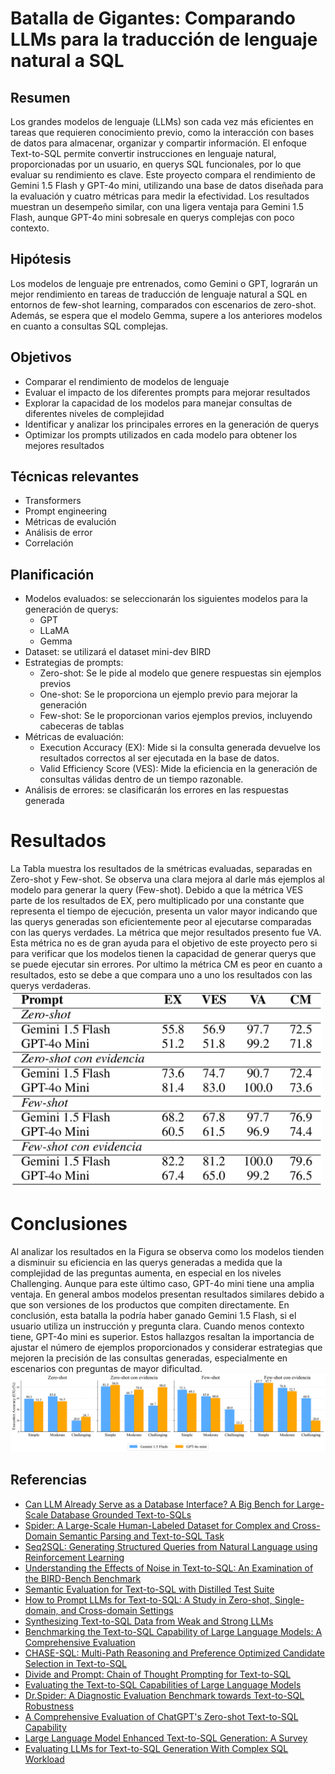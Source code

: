# Batalla de Gigantes: Comparando LLMs para la traducción de lenguaje natural a SQL


## Resumen
Los grandes modelos de lenguaje (LLMs) son cada vez más eficientes en tareas que requieren conocimiento previo, como la interacción con bases de datos para almacenar, organizar y compartir información. El enfoque Text-to-SQL permite convertir instrucciones en lenguaje natural, proporcionadas por un usuario, en querys SQL funcionales, por lo que evaluar su rendimiento es clave. Este proyecto compara el rendimiento de Gemini 1.5 Flash y GPT-4o mini, utilizando una base de datos diseñada para la evaluación y cuatro métricas para medir la efectividad. Los resultados muestran un desempeño similar, con una ligera ventaja para Gemini 1.5 Flash, aunque GPT-4o mini sobresale en querys complejas con poco contexto.

## Hipótesis
Los modelos de lenguaje pre entrenados, como Gemini o GPT, lograrán un mejor rendimiento en tareas de traducción de lenguaje natural a SQL en entornos de few-shot learning, comparados con escenarios de zero-shot. Además, se espera que el modelo Gemma, supere a los anteriores modelos en cuanto a consultas SQL complejas.

## Objetivos 
- Comparar el rendimiento de modelos de lenguaje 
- Evaluar el impacto de los diferentes prompts para mejorar resultados 
- Explorar la capacidad de los modelos para manejar consultas de diferentes niveles de complejidad
- Identificar y analizar los principales errores en la generación de querys 
- Optimizar los prompts utilizados en cada modelo para obtener los mejores resultados

## Técnicas relevantes
- Transformers 
- Prompt engineering
- Métricas de evalución
- Análisis de error
- Correlación 

## Planificación 
- Modelos evaluados: se seleccionarán los siguientes modelos para la generación de querys: 
  - GPT
  - LLaMA
  - Gemma
- Dataset: se utilizará el dataset mini-dev BIRD 
- Estrategias de prompts:  
  - Zero-shot: Se le pide al modelo que genere respuestas sin ejemplos previos
  - One-shot: Se le proporciona un ejemplo previo para mejorar la generación
  - Few-shot: Se le proporcionan varios ejemplos previos, incluyendo cabeceras de tablas
- Métricas de evaluación: 
  - Execution Accuracy (EX): Mide si la consulta generada devuelve los resultados correctos al ser ejecutada en la base de datos.
  - Valid Efficiency Score (VES): Mide la eficiencia en la generación de consultas válidas dentro de un tiempo razonable.
- Análisis de errores: se clasificarán los errores en las respuestas generada

# Resultados 
La Tabla muestra los resultados de la smétricas  evaluadas, separadas en Zero-shot y Few-shot. Se observa una clara mejora al darle más ejemplos al modelo para generar la query (Few-shot). Debido a que la métrica VES parte de los resultados de EX, pero multiplicado por una constante que representa el tiempo de ejecución, presenta un valor mayor indicando que las querys generadas son eficientemente peor al ejecutarse comparadas con las querys verdades. La métrica que mejor resultados presento fue VA. Esta métrica no es de gran ayuda para el objetivo de este proyecto pero si para verificar que los modelos tienen la capacidad de generar querys que se puede ejecutar sin errores. Por ultimo
la métrica CM es peor en cuanto a resultados, esto se debe a que compara uno a uno los resultados con las querys verdaderas. 
<img src="https://github.com/EnzoRg/text_mining/blob/main/imagen/table_results.png" alt="Table" width="500"/>

# Conclusiones
Al analizar los resultados en la Figura se observa como los modelos tienden a disminuir su eficiencia en las querys generadas a medida que la complejidad de las preguntas aumenta, en especial en los niveles Challenging. Aunque para este último caso, GPT-4o mini tiene una amplia ventaja. En general ambos modelos presentan resultados similares debido a que son versiones de los productos que compiten directamente. En conclusión, esta
 batalla la podría haber ganado Gemini 1.5 Flash, si el usuario utiliza un instrucción y pregunta clara. Cuando menos contexto tiene, GPT-4o mini es superior. Estos hallazgos resaltan la importancia de ajustar el número de ejemplos proporcionados y considerar estrategias que mejoren la precisión de las consultas generadas, especialmente en escenarios con preguntas de mayor dificultad.
![image](https://github.com/EnzoRg/text_mining/blob/main/imagen/ex_total_1x4.png)

## Referencias
- [Can LLM Already Serve as a Database Interface? A Big Bench for Large-Scale Database Grounded Text-to-SQLs](https://neurips.cc/)
- [Spider: A Large-Scale Human-Labeled Dataset for Complex and Cross-Domain Semantic Parsing and Text-to-SQL Task](https://arxiv.org/abs/1809.08887) 
- [Seq2SQL: Generating Structured Queries from Natural Language using Reinforcement Learning](https://arxiv.org/abs/1709.00103)
- [Understanding the Effects of Noise in Text-to-SQL: An Examination of the BIRD-Bench Benchmark](https://arxiv.org/abs/2402.12243)
- [Semantic Evaluation for Text-to-SQL with Distilled Test Suite](https://www.aclweb.org/anthology/2020.emnlp-main.582/)
- [How to Prompt LLMs for Text-to-SQL: A Study in Zero-shot, Single-domain, and Cross-domain Settings](https://arxiv.org/abs/2305.11853) 
- [Synthesizing Text-to-SQL Data from Weak and Strong LLMs](https://doi.org/10.48550/arXiv.2408.03256)
- [Benchmarking the Text-to-SQL Capability of Large Language Models: A Comprehensive Evaluation](https://doi.org/10.48550/arXiv.2403.02951) 
- [CHASE-SQL: Multi-Path Reasoning and Preference Optimized Candidate Selection in Text-to-SQL](https://arxiv.org/abs/2410.01943) 
- [Divide and Prompt: Chain of Thought Prompting for Text-to-SQL](https://arxiv.org/abs/2304.11556) 
- [Evaluating the Text-to-SQL Capabilities of Large Language Models](https://arxiv.org/abs/2204.00498)
- [Dr.Spider: A Diagnostic Evaluation Benchmark towards Text-to-SQL Robustness](https://arxiv.org/abs/2301.08881)  
- [A Comprehensive Evaluation of ChatGPT's Zero-shot Text-to-SQL Capability](https://arxiv.org/abs/2303.13547)
- [Large Language Model Enhanced Text-to-SQL Generation: A Survey](https://arxiv.org/abs/2410.06011) 
- [Evaluating LLMs for Text-to-SQL Generation With Complex SQL Workload](https://arxiv.org/abs/2407.19517)  

